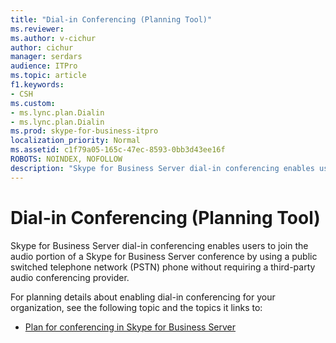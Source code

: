```yaml
---
title: "Dial-in Conferencing (Planning Tool)"
ms.reviewer: 
ms.author: v-cichur
author: cichur
manager: serdars
audience: ITPro
ms.topic: article
f1.keywords:
- CSH
ms.custom:
- ms.lync.plan.Dialin
- ms.lync.plan.Dialin
ms.prod: skype-for-business-itpro
localization_priority: Normal
ms.assetid: c1f79a05-165c-47ec-8593-0bb3d43ee16f
ROBOTS: NOINDEX, NOFOLLOW
description: "Skype for Business Server dial-in conferencing enables users to join the audio portion of a Skype for Business Server conference by using a public switched telephone network (PSTN) phone without requiring a third-party audio conferencing provider."
---
```


# Dial-in Conferencing (Planning Tool)
 
Skype for Business Server dial-in conferencing enables users to join the audio portion of a Skype for Business Server conference by using a public switched telephone network (PSTN) phone without requiring a third-party audio conferencing provider.
  
For planning details about enabling dial-in conferencing for your organization, see the following topic and the topics it links to: 
  
- [Plan for conferencing in Skype for Business Server](../../../plan-your-deployment/conferencing/conferencing.md)
    

